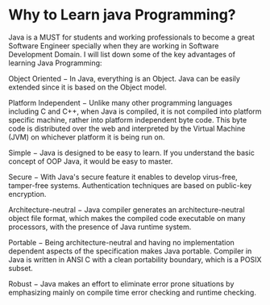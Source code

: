 # Why to Learn java Programming?
Java is a MUST for students and working professionals to become a great Software Engineer specially when they are working in Software Development Domain. I will list down some of the key advantages of learning Java Programming:

Object Oriented − In Java, everything is an Object. Java can be easily extended since it is based on the Object model.

Platform Independent − Unlike many other programming languages including C and C++, when Java is compiled, it is not compiled into platform specific machine, rather into platform independent byte code. This byte code is distributed over the web and interpreted by the Virtual Machine (JVM) on whichever platform it is being run on.

Simple − Java is designed to be easy to learn. If you understand the basic concept of OOP Java, it would be easy to master.

Secure − With Java's secure feature it enables to develop virus-free, tamper-free systems. Authentication techniques are based on public-key encryption.

Architecture-neutral − Java compiler generates an architecture-neutral object file format, which makes the compiled code executable on many processors, with the presence of Java runtime system.

Portable − Being architecture-neutral and having no implementation dependent aspects of the specification makes Java portable. Compiler in Java is written in ANSI C with a clean portability boundary, which is a POSIX subset.

Robust − Java makes an effort to eliminate error prone situations by emphasizing mainly on compile time error checking and runtime checking.
